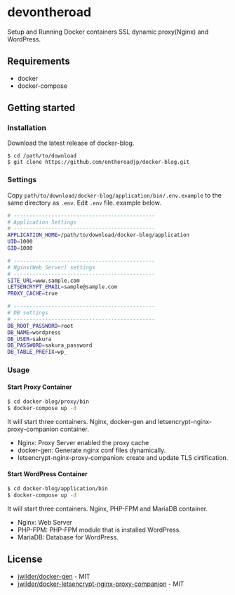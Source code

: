 # devontheroad

Setup and Running Docker containers SSL dynamic proxy(Nginx) and WordPress.

## Requirements

* docker
* docker-compose

## Getting started

### Installation

Download the latest release of docker-blog.

```
$ cd /path/to/download
$ git clone https://github.com/ontheroadjp/docker-blog.git
```
### Settings

Copy ``path/to/download/docker-blog/application/bin/.env.example`` to the same directory as ``.env``.
Edit ``.env`` file.  example below.

```bash
# ---------------------------------------------
# Application Settings
# ---------------------------------------------
APPLICATION_HOME=/path/to/download/docker-blog/application
UID=1000
GID=1000
```

```bash
# ---------------------------------------------
# Nginx(Web Server) settings
# ---------------------------------------------
SITE_URL=www.sample.com
LETSENCRYPT_EMAIL=sample@sample.com
PROXY_CACHE=true
```

```bash
# ---------------------------------------------
# DB settings
# ---------------------------------------------
DB_ROOT_PASSWORD=root
DB_NAME=wordpress
DB_USER=sakura
DB_PASSWORD=sakura_password
DB_TABLE_PREFIX=wp_
```

### Usage

#### Start Proxy Container
```bash
$ cd docker-blog/proxy/bin
$ docker-compose up -d
```

It will start three containers. Nginx, docker-gen and letsencrypt-nginx-proxy-companion container.

* Nginx: Proxy Server enabled the proxy cache
* docker-gen: Generate nginx conf files dynamically.
* letsencrypt-nginx-proxy-companion: create and update TLS cirtification.

#### Start WordPress Container
```bash
$ cd docker-blog/application/bin
$ docker-compose up -d
```

It will start three containers. Nginx, PHP-FPM and MariaDB container.

* Nginx: Web Server
* PHP-FPM: PHP-FPM module that is installed WordPress.
* MariaDB: Database for WordPress.

## License

* [jwilder/docker-gen](https://github.com/jwilder/docker-gen) - MIT
* [jwilder/docker-letsencrypt-nginx-proxy-companion](https://github.com/jwilder/docker-letsencrypt-nginx-proxy-companion) - MIT
